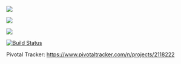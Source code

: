 <a href="https://codeclimate.com/github/rails/rails"><img src="https://codeclimate.com/github/rails/rails/badges/gpa.svg" /></a>

<a href="https://codeclimate.com/github/rails/rails/coverage"><img src="https://codeclimate.com/github/rails/rails/badges/coverage.svg" /></a>

<a href="https://codeclimate.com/github/rails/rails"><img src="https://codeclimate.com/github/rails/rails/badges/issue_count.svg" /></a>

[![Build Status](https://travis-ci.org/AdeelCheema/rishi.svg?branch=master)](https://travis-ci.org/AdeelCheema/rishi)

Pivotal Tracker: https://www.pivotaltracker.com/n/projects/2118222
